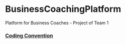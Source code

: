 # BusinessCoachingPlatform
Platform for Business Coaches - Project of Team 1 

### [Coding Convention](https://docs.djangoproject.com/en/dev/internals/contributing/writing-code/coding-style)
